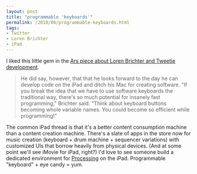 ```yaml
---
layout: post
title: "programmable 'keyboards'"
permalink: /2010/06/programmable-keyboards.html
tags:
- Twitter
- Loren Brichter
- iPad
---
```


I liked this little gem in the [Ars piece about Loren Brichter and Tweetie development](http://arstechnica.com/apple/news/2010/06/tweetie-dev-believes-in-mac-but-ready-to-program-on-ipad.ars).

> He did say, however, that that he looks forward to the day he can develop code on the iPad and ditch his Mac for creating software. "If you break the idea that we have to use software keyboards the traditional way, there's so much potential for insanely fast programming," Brichter said. "Think about keyboard buttons becoming whole variable names. You could become so efficient while programming!"

The common iPad thread is that it's a better content consumption machine than a content creation machine. There's a slate of apps in the store now for music creation (keyboard + drum machine + sequencer variations) with customized UIs that borrow heavily from physical devices. (And at some point we'll see iMovie for iPad, right?) I'd love to see someone build a dedicated environment for [Processing](http://processing.org/) on the iPad. Programmable "keyboard" + eye candy = yum.